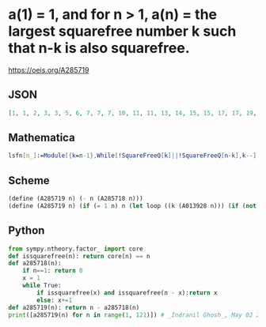 # a\(1\) \= 1, and for n \> 1, a\(n\) \= the largest squarefree number k such that n\-k is also squarefree\.
https://oeis.org/A285719
## JSON
```JSON
[1, 1, 2, 3, 3, 5, 6, 7, 7, 7, 10, 11, 11, 13, 14, 15, 15, 17, 17, 19, 19, 21, 22, 23, 23, 23, 26, 26, 26, 29, 30, 31, 31, 33, 34, 35, 35, 37, 38, 39, 39, 41, 42, 43, 43, 43, 46, 47, 47, 47, 46, 51, 51, 53, 53, 55, 55, 57, 58, 59, 59, 61, 62, 62, 62, 65, 66, 67, 67, 69, 70, 71, 71, 73, 74, 74, 74, 77, 78, 79, 79, 79, 82, 83, 83, 85, 86, 87, 87, 89, 89, 91, 91]
```
## Mathematica
```Mathematica
lsfn[n_]:=Module[{k=n-1},While[!SquareFreeQ[k]||!SquareFreeQ[n-k],k--];k]; Join[{1},Array[ lsfn,100,2]] (* _Harvey P. Dale_, Apr 27 2023 *)
```
## Scheme
```Scheme
(define (A285719 n) (- n (A285718 n)))
(define (A285719 n) (if (= 1 n) n (let loop ((k (A013928 n))) (if (not (zero? (A008683 (- n (A005117 k))))) (A005117 k) (loop (- k 1))))))
```
## Python
```Python
from sympy.ntheory.factor_ import core
def issquarefree(n): return core(n) == n
def a285718(n):
    if n==1: return 0
    x = 1
    while True:
        if issquarefree(x) and issquarefree(n - x):return x
        else: x+=1
def a285719(n): return n - a285718(n)
print([a285719(n) for n in range(1, 121)]) # _Indranil Ghosh_, May 02 2017
```
